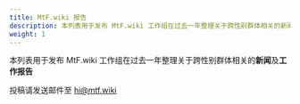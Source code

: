 ```yaml
---
title: MtF.wiki 报告
description: 本列表用于发布 MtF.wiki 工作组在过去一年整理关于跨性别群体相关的新闻及工作报告
weight: 1
---
```


本列表用于发布 MtF.wiki 工作组在过去一年整理关于跨性别群体相关的**新闻**及**工作报告**

投稿请发送邮件至 <hi@mtf.wiki>
